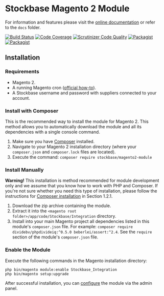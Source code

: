 # Stockbase Magento 2 Module

For information and features please visit the [online documentation](https://stockbase-connect.github.io/magento2-module/)
or refer to the `docs` folder.

[![Build Status](https://travis-ci.org/Stockbase-Connect/magento2-module.svg?branch=master)](https://travis-ci.org/Stockbase-Connect/magento2-module)
[![Code Coverage](https://scrutinizer-ci.com/g/Stockbase-Connect/magento2-module/badges/coverage.png?b=master)](https://scrutinizer-ci.com/g/Stockbase-Connect/magento2-module/?branch=master)
[![Scrutinizer Code Quality](https://scrutinizer-ci.com/g/Stockbase-Connect/magento2-module/badges/quality-score.png?b=master)](https://scrutinizer-ci.com/g/Stockbase-Connect/magento2-module/?branch=master)
[![Packagist](https://img.shields.io/packagist/v/stockbase/magento2-module.svg)](https://packagist.org/packages/stockbase/magento2-module)
[![Packagist](https://img.shields.io/packagist/l/doctrine/orm.svg)](https://github.com/Stockbase-Connect/magento2-module/blob/master/LICENSE)

## Installation

### Requirements

* Magento 2.
* A running Magento cron ([official how-to](http://devdocs.magento.com/guides/v2.0/config-guide/cli/config-cli-subcommands-cron.html)).
* A Stockbase username and password with suppliers connected to your account.


### Install with Composer

This is the recommended way to install the module for Magento 2. This method allows you to automatically download the
module and all its dependencies with a single console command.

1. Make sure you have [Composer](https://getcomposer.org/) installed.
2. Navigate to your Magento 2 installation directory (where your `composer.json` and `composer.lock` files are located).
3. Execute the command: `composer require stockbase/magento2-module`

### Install Manually

**Warning!** This installation is method recommended for module development only and we assume that you know how to
work with PHP and Composer. If you're not sure whether you need this type of installation, please follow the
instructions for [Composer installation](#2-2) in Section 1.2.1.

1. Download the zip archive containing the module.
2. Extract it into the `<magento root folder>/app/code/Stockbase/Integration` directory.
3. Install into your main Magento project all dependencies listed in this module's `composer.json` file.
   For example: `composer require dividebv/phpdivideiq:^0.5.0 beberlei/assert:^2.4`.
   See the `require` section of the module's `composer.json` file.

### Enable the Module

Execute the following commands in the Magento installation directory:

```
php bin/magento module:enable Stockbase_Integration
php bin/magento setup:upgrade
```

After successful installation, you can [configure](#configuration) the module via the admin panel.
